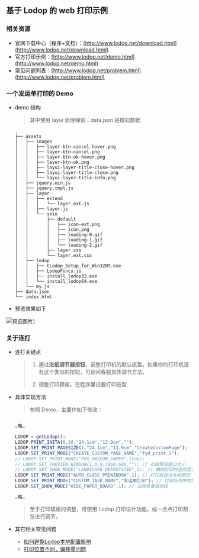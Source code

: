 基于 Lodop 的 web 打印示例
---

### 相关资源

+ 官网下载中心（程序+文档）：[http://www.lodop.net/download.html](http://www.lodop.net/download.html)
+ 官方打印示例：[http://www.lodop.net/demo.html](http://www.lodop.net/demo.html)
+ 常见问题列表：[http://www.lodop.net/problem.html](http://www.lodop.net/problem.html)

### 一个发运单打印的 Demo

+ demo 结构

  > 其中使用 layui 处理弹窗；data.json 是模拟数据

  ```
  .
  ├── assets
  │   ├── images
  │   │   ├── layer-btn-cancel-hover.png
  │   │   ├── layer-btn-cancel.png
  │   │   ├── layer-btn-ok-hover.png
  │   │   ├── layer-btn-ok.png
  │   │   ├── layui-layer-title-close-hover.png
  │   │   ├── layui-layer-title-close.png
  │   │   └── layui-layer-title-info.png
  │   ├── jquery.min.js
  │   ├── jquery.tmpl.js
  │   ├── layer
  │   │   ├── extend
  │   │   │   └── layer.ext.js
  │   │   ├── layer.js
  │   │   └── skin
  │   │       ├── default
  │   │       │   ├── icon-ext.png
  │   │       │   ├── icon.png
  │   │       │   ├── loading-0.gif
  │   │       │   ├── loading-1.gif
  │   │       │   └── loading-2.gif
  │   │       ├── layer.css
  │   │       └── layer.ext.css
  │   ├── lodop
  │   │   ├── CLodop_Setup_for_Win32NT.exe
  │   │   ├── LodopFuncs.js
  │   │   ├── install_lodop32.exe
  │   │   └── install_lodop64.exe
  │   └── my.js
  ├── data.json
  └── index.html
  ```


+ 预览效果如下

![预览图片）](./screenhot.png)


### 关于连打

- 连打关键点

  > 1. 通过**进纸调节器按钮**，调整打印机的默认纸型。如果你的打印机没有这个类似的按钮，可询问客服具体调节方法。
  >
  > 2. 调整打印模板，在程序里设置打印纸型 

- 具体实现方法
    
    > 参照 Demo，主要作如下修改：

    ```JavaScript

    …略…

    LODOP = getLodop();
    LODOP.PRINT_INITA(0,10,"24.1cm","13.9cm","");
    LODOP.SET_PRINT_PAGESIZE(1,"24.1cm","13.9cm","CreateCustomPage");
    LODOP.SET_PRINT_MODE("CREATE_CUSTOM_PAGE_NAME","fyd_print_1");
    // LODOP.SET_PRINT_MODE("POS_BASEON_PAPER",true);
    // LODOP.SET_PREVIEW_WINDOW(1,0,0,1000,600,""); // 初始预览窗口大小
    // LODOP.SET_SHOW_MODE("LANDSCAPE_DEFROTATED",1); // 横向打印时正向显示
    LODOP.SET_PRINT_MODE("AUTO_CLOSE_PREWINDOW",1); // 打印后自动关闭预览
    LODOP.SET_PRINT_MODE("CUSTOM_TASK_NAME","发运单打印"); // 打印队列中的文档名
    LODOP.SET_SHOW_MODE("HIDE_PAPER_BOARD",1); // 去除背景滚动线

    …略…

    ```

    > 至于打印模板的调整，可使用 Lodop 打印设计功能，或一点点打印预览进行调节。

- 其它相关常见问题
  - [如何避免Lodop本地配置影响](http://www.c-lodop.com/faq/pp9.html)
  - [打印位置不同，偏移量问题](http://www.c-lodop.com/faq/pp17.html)
